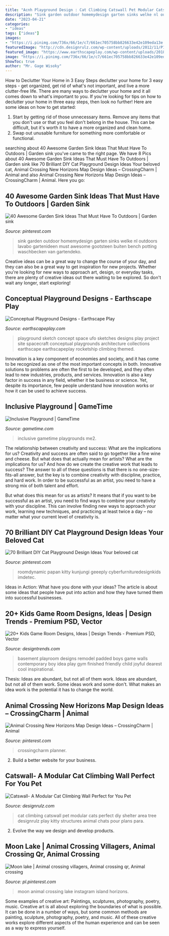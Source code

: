 ```yaml
---
title: "Acnh Playground Design : Cat Climbing Catswall Pet Modular Cats Perfect Diy Shelter Area Tree Designrulz Play Kitty Structures Animal Chats Pour Plans Para"
description: "Sink garden outdoor homemydesign garten sinks welke nl outdoors lavabo gartenideen must awesome gootsteen buiten bench potting waschbecken van gartendeko"
date: "2023-04-21"
categories:
- "ideas"
tags: ["ideas"]
images:
- "https://i.pinimg.com/736x/66/1e/c7/661ec705758bb826633e42e109eda13e.jpg"
featuredImage: "http://cdn.designrulz.com/wp-content/uploads/2012/11/P1120054.jpg"
featured_image: "https://www.earthscapeplay.com/wp-content/uploads/2018/11/space-playground-concept-sketch-ufo-rocketship-spacecraft-themed-slide-climbing-768x480.jpg"
image: "https://i.pinimg.com/736x/66/1e/c7/661ec705758bb826633e42e109eda13e.jpg"
ShowToc: true
author: "Mr. Gage Wisoky"
---
```



How to Declutter Your Home in 3 Easy Steps
declutter your home for 3 easy steps - get organized, get rid of what's not important, and live a more clutter-free life.
There are many ways to declutter your home and it all comes down to what's important to you. If you're looking for tips on how to declutter your home in three easy steps, then look no further! Here are some ideas on how to get started: 

1. Start by getting rid of those unnecessary items. Remove any items that you don't use or that you feel don't belong in the house. This can be difficult, but it's worth it to have a more organized and clean home. 
2. Swap out unusable furniture for something more comfortable or functional.

	

		
searching about 40 Awesome Garden Sink Ideas That Must Have To Outdoors | Garden sink you've came to the right page. We have 8 Pics about 40 Awesome Garden Sink Ideas That Must Have To Outdoors | Garden sink like 70 Brilliant DIY Cat Playground Design Ideas Your beloved cat, Animal Crossing New Horizons Map Design Ideas – CrossingCharm | Animal and also Animal Crossing New Horizons Map Design Ideas – CrossingCharm | Animal. Here you go:
		
    
## 40 Awesome Garden Sink Ideas That Must Have To Outdoors | Garden Sink

<img loading=lazy src="https://i.pinimg.com/736x/70/25/62/702562e8aaa906ef7682dd8d49167081.jpg" onerror="this.onerror=null;this.src='https://tse2.mm.bing.net/th?id=OIP.MeM-BEqU4SVZJsFZUs7HQQHaKf&amp;pid=15.1';" alt="40 Awesome Garden Sink Ideas That Must Have To Outdoors | Garden sink">

_Source: pinterest.com_

>sink garden outdoor homemydesign garten sinks welke nl outdoors lavabo gartenideen must awesome gootsteen buiten bench potting waschbecken van gartendeko. 

	

Creative ideas can be a great way to change the course of your day, and they can also be a great way to get inspiration for new projects. Whether you're looking for new ways to approach art, design, or everyday tasks, there are plenty of creative ideas out there waiting to be explored. So don't wait any longer, start exploring!

    
## Conceptual Playground Designs - Earthscape Play

<img loading=lazy src="https://www.earthscapeplay.com/wp-content/uploads/2018/11/space-playground-concept-sketch-ufo-rocketship-spacecraft-themed-slide-climbing-768x480.jpg" onerror="this.onerror=null;this.src='https://tse4.mm.bing.net/th?id=OIP.tU4dBTE7_-na-DCXgk3JcgHaEo&amp;pid=15.1';" alt="Conceptual Playground Designs - Earthscape Play">

_Source: earthscapeplay.com_

>playground sketch concept space ufo sketches designs play project site spacecraft conceptual playgrounds architecture collections earthscape earthscapeplay rocketship climbing themed. 

	

Innovation is a key component of economies and society, and it has come to be recognized as one of the most important concepts in both. Innovative solutions to problems are often the first to be developed, and they often lead to new industries, products, and services. Innovation is also a key factor in success in any field, whether it be business or science. Yet, despite its importance, few people understand how innovation works or how it can be used to achieve success.

    
## Inclusive Playground | GameTime

<img loading=lazy src="https://www.gametime.com/images/sized/Hugh-Macrae-12-4785-1475591922-213348d00bf2d6ddda2b8085bda33df6-9181-1491254930-608e93763cf4c85f2642cdb7e60df2f6.jpg" onerror="this.onerror=null;this.src='https://tse4.mm.bing.net/th?id=OIP.6eBQ0oFINn2ZB8KPuWiVaQHaEC&amp;pid=15.1';" alt="Inclusive Playground | GameTime">

_Source: gametime.com_

>inclusive gametime playgrounds me2. 

	

The relationship between creativity and success: What are the implications for us?
Creativity and success are often said to go together like a fine wine and cheese. But what does that actually mean for artists? What are the implications for us? And how do we create the creative work that leads to success?
The answer to all of these questions is that there is no one-size-fits-all answer, but the key is to combine creativity with discipline, practice, and hard work. In order to be successful as an artist, you need to have a strong mix of both talent and effort.

But what does this mean for us as artists? It means that if you want to be successful as an artist, you need to find ways to combine your creativity with your discipline. This can involve finding new ways to approach your work, learning new techniques, and practicing at least twice a day – no matter what your current level of creativity is.

    
## 70 Brilliant DIY Cat Playground Design Ideas Your Beloved Cat

<img loading=lazy src="https://i.pinimg.com/736x/66/c1/4d/66c14d5d8ec37ba9c2b3f6123e8e69a2.jpg" onerror="this.onerror=null;this.src='https://tse2.mm.bing.net/th?id=OIP.ogz6UWpXAYDUL3XZuLkW8gAAAA&amp;pid=15.1';" alt="70 Brilliant DIY Cat Playground Design Ideas Your beloved cat">

_Source: pinterest.com_

>roomdynamic papan kitty kunjungi geeeply cyberfurnituredesignkids imdetec. 

	

Ideas in Action: What have you done with your ideas?
The article is about some ideas that people have put into action and how they have turned them into successful businesses.

    
## 20+ Kids Game Room Designs, Ideas | Design Trends - Premium PSD, Vector

<img loading=lazy src="https://images.designtrends.com/wp-content/uploads/2016/08/02185538/Kids-Blue-Basement-Playroom-.jpg" onerror="this.onerror=null;this.src='https://tse1.mm.bing.net/th?id=OIP.gdOx_WYxhgxjbjj3pHgOwQHaE8&amp;pid=15.1';" alt="20+ Kids Game Room Designs, Ideas | Design Trends - Premium PSD, Vector">

_Source: designtrends.com_

>basement playroom designs remodel padded boys game walls contemporary boy idea play gym finished friendly child joyful dearest cool inspirational. 

	

Thesis: Ideas are abundant, but not all of them work.
Ideas are abundant, but not all of them work. Some ideas work and some don't. What makes an idea work is the potential it has to change the world.

    
## Animal Crossing New Horizons Map Design Ideas – CrossingCharm | Animal

<img loading=lazy src="https://i.pinimg.com/736x/66/1e/c7/661ec705758bb826633e42e109eda13e.jpg" onerror="this.onerror=null;this.src='https://tse3.mm.bing.net/th?id=OIP.T3X-f6gXN10VOSz8rdrFPgHaGD&amp;pid=15.1';" alt="Animal Crossing New Horizons Map Design Ideas – CrossingCharm | Animal">

_Source: pinterest.com_

>crossingcharm planner. 

	

2. Build a better website for your business. 

    
## Catswall- A Modular Cat Climbing Wall Perfect For You Pet

<img loading=lazy src="http://cdn.designrulz.com/wp-content/uploads/2012/11/P1120054.jpg" onerror="this.onerror=null;this.src='https://tse4.mm.bing.net/th?id=OIP.q6pbWjJYe0ql9H7blYPX5gHaJ4&amp;pid=15.1';" alt="Catswall- A Modular Cat Climbing Wall Perfect for You Pet">

_Source: designrulz.com_

>cat climbing catswall pet modular cats perfect diy shelter area tree designrulz play kitty structures animal chats pour plans para. 

	

2. Evolve the way we design and develop products.

    
## Moon Lake | Animal Crossing Villagers, Animal Crossing Qr, Animal Crossing

<img loading=lazy src="https://i.pinimg.com/736x/c9/ec/3f/c9ec3fa959fb04c913beb63022f8e9ab.jpg" onerror="this.onerror=null;this.src='https://tse1.mm.bing.net/th?id=OIP.quyYuOzf0ND0iePwYFNYJQHaEk&amp;pid=15.1';" alt="Moon lake | Animal crossing villagers, Animal crossing qr, Animal crossing">

_Source: pl.pinterest.com_

>moon animal crossing lake instagram island horizons. 

	

Some examples of creative art: Paintings, sculptures, photography, poetry, music.
Creative art is all about exploring the boundaries of what is possible. It can be done in a number of ways, but some common methods are painting, sculpture, photography, poetry, and music. All of these creative works explore different aspects of the human experience and can be seen as a way to express yourself.

